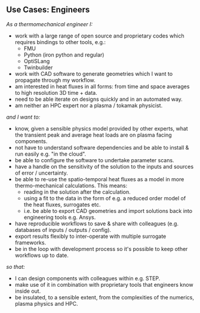 Use Cases: Engineers
--------------------

*As a thermomechanical engineer I:*
 
+ work with a large range of open source and proprietary codes which requires
bindings to other tools, e.g.:  
    - FMU
    - Python (iron python and regular)
    - OptiSLang
    - Twinbuilder
+ work with CAD software to generate geometries which I want to propagate through 
my workflow.
+ am interested in heat fluxes in all forms: from time and space averages to high 
 resolution 3D time + data.
+ need to be able iterate on designs quickly and in an automated way.
+ am neither an HPC expert nor a plasma / tokamak physicist. 

*and I want to:*
 
+ know, given a sensible physics model provided by other experts, what the 
transient peak and average heat loads are on plasma facing components.
+ not have to understand software dependencies and be able to install & run 
easily e.g. "in the cloud".
+ be able to configure the software to undertake parameter scans.
+ have a handle on the sensitivity of the solution to the inputs and sources of 
error / uncertainty.
+ be able to re-use the spatio-temporal heat fluxes as a model in more 
thermo-mechanical calculations. This means:  
    - reading in the solution after the calculation.
    - using a fit to the data in the form of e.g. a reduced order model of the heat 
    fluxes, surrogates etc.
    - i.e. be able to export CAD geometries and import solutions back into
engineering tools e.g. Ansys.
+ have reproducible workflows to save & share with colleagues (e.g. databases of 
inputs / outputs / config).
+ export results flexibly to inter-operate with multiple surrogate frameworks.
+ be in the loop with development process so it's possible to keep other 
workflows up to date. 

*so that:*

+ I can design components with colleagues within e.g. STEP.
+ make use of it in combination with proprietary tools that engineers know inside out.
+ be insulated, to a sensible extent, from the complexities of the numerics, 
plasma physics and HPC.


